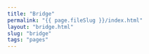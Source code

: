 ```yaml
---
title: "Bridge"
permalink: "{{ page.fileSlug }}/index.html"
layout: "bridge.html"
slug: "bridge"
tags: "pages"
---
```



